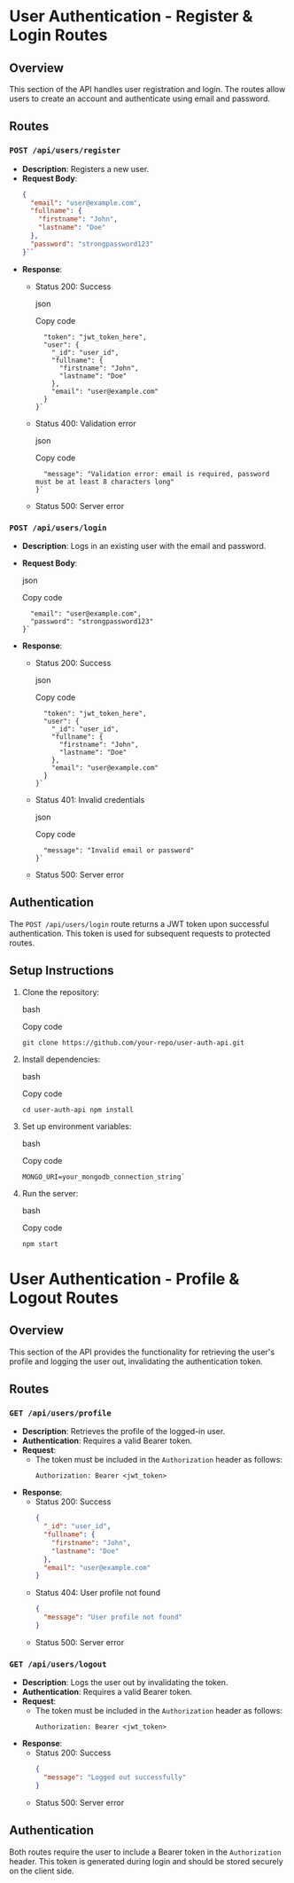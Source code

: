 # User Authentication - Register & Login Routes

## Overview

This section of the API handles user registration and login. The routes allow users to create an account and authenticate using email and password.

## Routes

### `POST /api/users/register`
- **Description**: Registers a new user.
- **Request Body**:
  ```json
  {
    "email": "user@example.com",
    "fullname": {
      "firstname": "John",
      "lastname": "Doe"
    },
    "password": "strongpassword123"
  }`` 

-   **Response**:
    -   Status 200: Success
        
        json
        
        Copy code
        
        ```{
          "token": "jwt_token_here",
          "user": {
            "_id": "user_id",
            "fullname": {
              "firstname": "John",
              "lastname": "Doe"
            },
            "email": "user@example.com"
          }
        }` 
        
    -   Status 400: Validation error
        
        json
        
        Copy code
        
        ```{
          "message": "Validation error: email is required, password must be at least 8 characters long"
        }` 
        
    -   Status 500: Server error

### `POST /api/users/login`

-   **Description**: Logs in an existing user with the email and password.
-   **Request Body**:
    
    json
    
    Copy code
    
    ```{
      "email": "user@example.com",
      "password": "strongpassword123"
    }` 
    
-   **Response**:
    -   Status 200: Success
        
        json
        
        Copy code
        
        ```{
          "token": "jwt_token_here",
          "user": {
            "_id": "user_id",
            "fullname": {
              "firstname": "John",
              "lastname": "Doe"
            },
            "email": "user@example.com"
          }
        }` 
        
    -   Status 401: Invalid credentials
        
        json
        
        Copy code
        
        ```{
          "message": "Invalid email or password"
        }` 
        
    -   Status 500: Server error

## Authentication

The `POST /api/users/login` route returns a JWT token upon successful authentication. This token is used for subsequent requests to protected routes.

## Setup Instructions

1.  Clone the repository:
    
    bash
    
    Copy code
    
    `git clone https://github.com/your-repo/user-auth-api.git` 
    
2.  Install dependencies:
    
    bash
    
    Copy code
    
    `cd user-auth-api
    npm install` 
    
3.  Set up environment variables:
    
    bash
    
    Copy code
    
    ```JWT_SECRET=your_jwt_secret
    MONGO_URI=your_mongodb_connection_string` 
    
4.  Run the server:
    
    bash
    
    Copy code
    
    `npm start`




# User Authentication - Profile & Logout Routes

## Overview

This section of the API provides the functionality for retrieving the user's profile and logging the user out, invalidating the authentication token.

## Routes

### `GET /api/users/profile`
- **Description**: Retrieves the profile of the logged-in user.
- **Authentication**: Requires a valid Bearer token.
- **Request**: 
  - The token must be included in the `Authorization` header as follows:
    ```
    Authorization: Bearer <jwt_token>
    ```
- **Response**:
  - Status 200: Success
    ```json
    {
      "_id": "user_id",
      "fullname": {
        "firstname": "John",
        "lastname": "Doe"
      },
      "email": "user@example.com"
    }
    ```
  - Status 404: User profile not found
    ```json
    {
      "message": "User profile not found"
    }
    ```
  - Status 500: Server error

### `GET /api/users/logout`
- **Description**: Logs the user out by invalidating the token.
- **Authentication**: Requires a valid Bearer token.
- **Request**: 
  - The token must be included in the `Authorization` header as follows:
    ```
    Authorization: Bearer <jwt_token>
    ```
- **Response**:
  - Status 200: Success
    ```json
    {
      "message": "Logged out successfully"
    }
    ```
  - Status 500: Server error

## Authentication

Both routes require the user to include a Bearer token in the `Authorization` header. This token is generated during login and should be stored securely on the client side.


